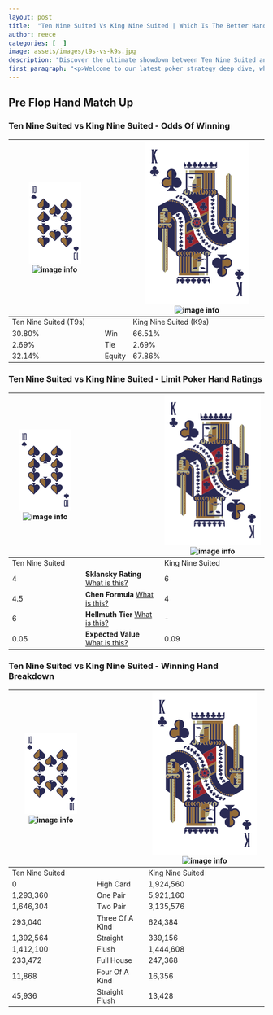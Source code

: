 ```yaml
---
layout: post
title:  "Ten Nine Suited Vs King Nine Suited | Which Is The Better Hand In Poker? A Complete Guide"
author: reece
categories: [  ]
image: assets/images/t9s-vs-k9s.jpg
description: "Discover the ultimate showdown between Ten Nine Suited and King Nine Suited in poker! Uncover the odds, strategies, and scenarios where one hand triumphs over the other. Get ready to up your poker game with this thrilling analysis."
first_paragraph: "<p>Welcome to our latest poker strategy deep dive, where we're pitting two distinct hands against each other in a high-stakes showdown: Ten Nine Suited vs King Nine Suited.</p><p>In the dynamic world of poker, every decision counts, and knowing which hand holds the upper hand is key to your success at the table.</p><p>In this article, we'll dissect these two hands, explore the scenarios where one dominates the other, and equip you with the knowledge to make strategic choices that can tip the odds in your favor.</p><p>Get ready to unravel the intriguing dynamics of these poker hands and elevate your game to new heights.</p>"
---
```




[comment]: # (sp0)

## Pre Flop Hand Match Up

<div class="table hand-ratings" markdown="1"> 



### Ten Nine Suited vs King Nine Suited - Odds Of Winning


    
| ![image info](assets/images/hand1/T.png) ![image info](assets/images/hand1/9s.png) |  | ![image info](assets/images/hand2/K.png) ![image info](assets/images/hand2/9s.png) |
| -------- | -------- | -------- |
| Ten Nine Suited (T9s) |  | King Nine Suited (K9s) |
| 30.80% | Win | 66.51% |
| 2.69% | Tie | 2.69% |
| 32.14% | Equity | 67.86% |




[comment]: # (sp1)



### Ten Nine Suited vs King Nine Suited - Limit Poker Hand Ratings


    
| ![image info](assets/images/hand1/T.png) ![image info](assets/images/hand1/9s.png) |  | ![image info](assets/images/hand2/K.png) ![image info](assets/images/hand2/9s.png) |
| -------- | -------- | -------- |
| Ten Nine Suited |  | King Nine Suited |
| 4 | **Sklansky Rating** [What is this?](/sklansky-rating-explained) | 6 |
| 4.5 | **Chen Formula** [What is this?](/chen-formula-explained) | 4 |
| 6 | **Hellmuth Tier** [What is this?](/Hellmuth-tier-explained) | - |
| 0.05 | **Expected Value** [What is this?](/expected-value-explained) | 0.09 |




[comment]: # (sp2)



### Ten Nine Suited vs King Nine Suited - Winning Hand Breakdown


    
| ![image info](assets/images/hand1/T.png) ![image info](assets/images/hand1/9s.png) |  | ![image info](assets/images/hand2/K.png) ![image info](assets/images/hand2/9s.png) |
| -------- | -------- | -------- |
| Ten Nine Suited |  | King Nine Suited |
| 0 | High Card | 1,924,560 |
| 1,293,360 | One Pair | 5,921,160 |
| 1,646,304 | Two Pair | 3,135,576 |
| 293,040 | Three Of A Kind | 624,384 |
| 1,392,564 | Straight | 339,156 |
| 1,412,100 | Flush | 1,444,608 |
| 233,472 | Full House | 247,368 |
| 11,868 | Four Of A Kind | 16,356 |
| 45,936 | Straight Flush | 13,428 |




[comment]: # (sp3)



</div>

[comment]: # (sp4)



[comment]: # (sp5)

